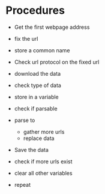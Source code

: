 # Procedures
- Get the first webpage address

- fix the url
- store a common name
- Check url protocol on the fixed url

- download the data
- check type of data
- store in a variable

- check if parsable
- parse to
  - gather more urls
  - replace data
  
- Save the data

- check if more urls exist

- clear all other variables

- repeat

